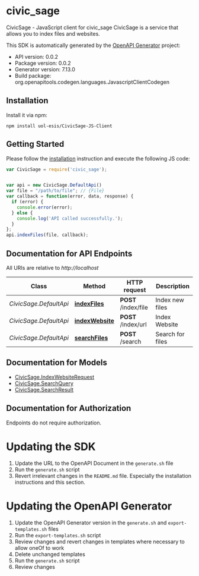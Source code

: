 # civic_sage

CivicSage - JavaScript client for civic_sage
CivicSage is a service that allows you to index files and websites.

This SDK is automatically generated by the [OpenAPI Generator](https://openapi-generator.tech) project:

- API version: 0.0.2
- Package version: 0.0.2
- Generator version: 7.13.0
- Build package: org.openapitools.codegen.languages.JavascriptClientCodegen

## Installation

Install it via npm:

```shell
npm install uol-esis/CivicSage-JS-Client
```

## Getting Started

Please follow the [installation](#installation) instruction and execute the following JS code:

```javascript
var CivicSage = require('civic_sage');


var api = new CivicSage.DefaultApi()
var file = "/path/to/file"; // {File} 
var callback = function(error, data, response) {
  if (error) {
    console.error(error);
  } else {
    console.log('API called successfully.');
  }
};
api.indexFiles(file, callback);

```

## Documentation for API Endpoints

All URIs are relative to *http://localhost*

Class | Method | HTTP request | Description
------------ | ------------- | ------------- | -------------
*CivicSage.DefaultApi* | [**indexFiles**](docs/DefaultApi.md#indexFiles) | **POST** /index/file | Index new files
*CivicSage.DefaultApi* | [**indexWebsite**](docs/DefaultApi.md#indexWebsite) | **POST** /index/url | Index Website
*CivicSage.DefaultApi* | [**searchFiles**](docs/DefaultApi.md#searchFiles) | **POST** /search | Search for files


## Documentation for Models

 - [CivicSage.IndexWebsiteRequest](docs/IndexWebsiteRequest.md)
 - [CivicSage.SearchQuery](docs/SearchQuery.md)
 - [CivicSage.SearchResult](docs/SearchResult.md)


## Documentation for Authorization

Endpoints do not require authorization.


# Updating the SDK

1. Update the URL to the OpenAPI Document in the `generate.sh` file
2. Run the `generate.sh` script
3. Revert irrelevant changes in the `README.md` file. Especially the installation instructions and this section.

# Updating the OpenAPI Generator

1. Update the OpenAPI Generator version in the `generate.sh` and `export-templates.sh` files
2. Run the `export-templates.sh` script
3. Review changes and revert changes in templates where necessary to allow oneOf to work
4. Delete unchanged templates
5. Run the `generate.sh` script
6. Review changes
